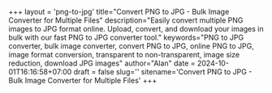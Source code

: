 +++
layout = 'png-to-jpg'
title="Convert PNG to JPG - Bulk Image Converter for Multiple Files"
description="Easily convert multiple PNG images to JPG format online. Upload, convert, and download your images in bulk with our fast PNG to JPG converter tool."
keywords="PNG to JPG converter, bulk image converter, convert PNG to JPG, online PNG to JPG, image format conversion, transparent to non-transparent, image size reduction, download JPG images"
author="Alan"
date = 2024-10-01T16:16:58+07:00
draft = false
slug=''
sitename='Convert PNG to JPG - Bulk Image Converter for Multiple Files'
+++